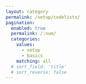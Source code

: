 ```yaml
---
layout: category
permalink: /setup/codelists/
pagination: 
  enabled: true
  permalink: /:num/
  categories:
    values:
      - setup
      - basics
    matching: all
  # sort_field: 'title'
  # sort_reverse: false
---
```


